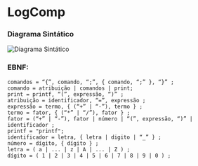 # LogComp

### Diagrama Sintático
![Diagrama Sintático](./DiagramSintatico/DiagramaSintatico4.png)

### EBNF:
```
comandos = “{”, comando, “;”, { comando, “;” }, “}” ;
comando = atribuição | comandos | print;
print = printf, “(”, expressão, “)” ;
atribuição = identificador, “=”, expressão ;
expressão = termo, { (“+” | “-”), termo } ;
termo = fator, { (“*” | “/”), fator } ;
fator = (“+” | “-”), fator | número | “(”, expressão, “)” | identificador ;
printf = "printf";
identificador = letra, { letra | digito | “_” } ;
número = dígito, { dígito } ;
letra = ( a | ... | z | A | ... | Z ) ;
dígito = ( 1 | 2 | 3 | 4 | 5 | 6 | 7 | 8 | 9 | 0 ) ;
```
